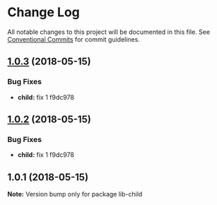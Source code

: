 # Change Log

All notable changes to this project will be documented in this file.
See [Conventional Commits](https://conventionalcommits.org) for commit guidelines.

<a name="1.0.3"></a>
## [1.0.3](/compare/v1.0.1...v1.0.3) (2018-05-15)


### Bug Fixes

* **child:** fix 1 f9dc978




<a name="1.0.2"></a>
## [1.0.2](/compare/v1.0.1...v1.0.2) (2018-05-15)


### Bug Fixes

* **child:** fix 1 f9dc978




<a name="1.0.1"></a>
## 1.0.1 (2018-05-15)




**Note:** Version bump only for package lib-child
